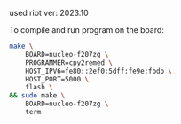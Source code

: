used riot ver: 2023.10

To compile and run program on the board:
```bash
make \
    BOARD=nucleo-f207zg \
    PROGRAMMER=cpy2remed \
    HOST_IPV6=fe80::2ef0:5dff:fe9e:fbdb \
    HOST_PORT=5000 \
    flash \
&& sudo make \
    BOARD=nucleo-f207zg \
    term
```
